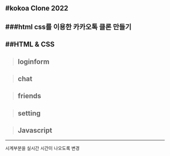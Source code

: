 #kokoa Clone 2022
------------------------
###html css를 이용한 카카오톡 클론 만들기
----------------------
##HTML & CSS 
----------------------
>## loginform

>## chat 

>## friends

>## setting

>## Javascript
-------------------
시계부분을 실시간 시간이 나오도록 변경
